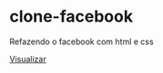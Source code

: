 # clone-facebook
Refazendo o facebook com html e css

[Visualizar](https://felipedantas043.github.io/clone-facebook/)
